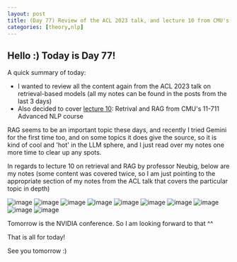 ```yaml
---
layout: post
title: (Day 77) Review of the ACL 2023 talk, and lecture 10 from CMU's advanced NLP course about retrieval models
categories: [theory,nlp]
---
```


## Hello :) Today is Day 77!
A quick summary of today:
* I wanted to review all the content again from the ACL 2023 talk on retrieval-based models (all my notes can be found in the posts from the last 3 days)
* Also decided to cover [lecture 10](https://youtu.be/WQYi-1mvGDM): Retrival and RAG from CMU's 11-711 Advanced NLP course

RAG seems to be an important topic these days, and recently I tried Gemini for the first time too, and on some topics it does give the source, so it is kind of cool and 'hot' in the LLM sphere, and I just read over my notes one more time to clear up any spots.

In regards to lecture 10 on retrieval and RAG by professor Neubig, below are my notes (some content was covered twice, so I am just pointing to the appropriate section of my notes from the ACL talk that covers the particular topic in depth)

![image](https://github.com/user-attachments/assets/6db25da8-603f-42c8-a6c8-98acc725fe15)
![image](https://github.com/user-attachments/assets/c0c76252-714c-4376-bc04-7edc3732fc00)
![image](https://github.com/user-attachments/assets/be3449f3-3961-4416-b6ce-a55b86bec436)
![image](https://github.com/user-attachments/assets/59c57593-6870-4373-880a-c39c9b5cf802)
![image](https://github.com/user-attachments/assets/9271af1b-c07b-444c-8e0c-ace4008f8d7f)
![image](https://github.com/user-attachments/assets/057e685a-ae02-4309-9fde-51f9d03c3a22)
![image](https://github.com/user-attachments/assets/484ea748-9dc4-4bf4-9e1e-bb15561b4319)
![image](https://github.com/user-attachments/assets/f79265e8-056c-4863-969d-192b3b04a0f1)
![image](https://github.com/user-attachments/assets/60c75bf0-1280-4b59-b73c-2ca60b922ec1)
![image](https://github.com/user-attachments/assets/94e55f91-e037-481f-aef1-a089bec817f1)

Tomorrow is the NVIDIA conference. So I am looking forward to that ^^



That is all for today!

See you tomorrow :)
